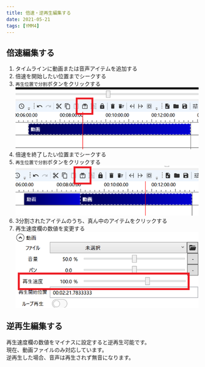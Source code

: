 ```yaml
---
title: 倍速・逆再生編集する
date: 2021-05-21
tags: [YMM4]
---
```


## 倍速編集する
1. タイムラインに動画または音声アイテムを追加する
1. 倍速を開始したい位置までシークする
1. `再生位置で分割`ボタンをクリックする
![スクリーンショット](倍速・逆再生編集する-1.png)
1. 倍速を終了したい位置までシークする
1. `再生位置で分割`ボタンをクリックする
![スクリーンショット](倍速・逆再生編集する-2.png)
1. 3分割されたアイテムのうち、真ん中のアイテムをクリックする
1. 再生速度欄の数値を変更する
![スクリーンショット](倍速・逆再生編集する-3.png)

## 逆再生編集する
再生速度欄の数値をマイナスに設定すると逆再生可能です。  
現在、動画ファイルのみ対応しています。  
逆再生した場合、音声は再生されず無音になります。  

